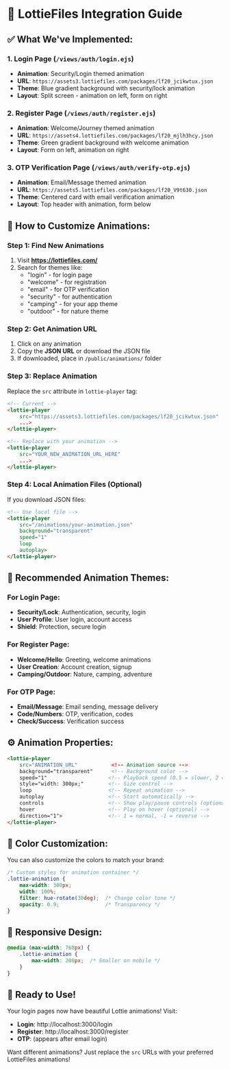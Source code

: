 # 🎨 LottieFiles Integration Guide

## ✅ **What We've Implemented:**

### **1. Login Page** (`/views/auth/login.ejs`)
- **Animation**: Security/Login themed animation
- **URL**: `https://assets3.lottiefiles.com/packages/lf20_jcikwtux.json`
- **Theme**: Blue gradient background with security/lock animation
- **Layout**: Split screen - animation on left, form on right

### **2. Register Page** (`/views/auth/register.ejs`) 
- **Animation**: Welcome/Journey themed animation
- **URL**: `https://assets4.lottiefiles.com/packages/lf20_mjlh3hcy.json`
- **Theme**: Green gradient background with welcome animation
- **Layout**: Form on left, animation on right

### **3. OTP Verification Page** (`/views/auth/verify-otp.ejs`)
- **Animation**: Email/Message themed animation
- **URL**: `https://assets5.lottiefiles.com/packages/lf20_V9t630.json`
- **Theme**: Centered card with email verification animation
- **Layout**: Top header with animation, form below

## 🔧 **How to Customize Animations:**

### **Step 1: Find New Animations**
1. Visit **https://lottiefiles.com/**
2. Search for themes like:
   - "login" - for login page
   - "welcome" - for registration
   - "email" - for OTP verification
   - "security" - for authentication
   - "camping" - for your app theme
   - "outdoor" - for nature theme

### **Step 2: Get Animation URL**
1. Click on any animation
2. Copy the **JSON URL** or download the JSON file
3. If downloaded, place in `/public/animations/` folder

### **Step 3: Replace Animation**
Replace the `src` attribute in `lottie-player` tag:

```html
<!-- Current -->
<lottie-player
    src="https://assets3.lottiefiles.com/packages/lf20_jcikwtux.json"
    ...>
</lottie-player>

<!-- Replace with your animation -->
<lottie-player
    src="YOUR_NEW_ANIMATION_URL_HERE"
    ...>
</lottie-player>
```

### **Step 4: Local Animation Files (Optional)**
If you download JSON files:

```html
<!-- Use local file -->
<lottie-player
    src="/animations/your-animation.json"
    background="transparent"
    speed="1"
    loop
    autoplay>
</lottie-player>
```

## 🎯 **Recommended Animation Themes:**

### **For Login Page:**
- **Security/Lock**: Authentication, security, login
- **User Profile**: User login, account access
- **Shield**: Protection, secure login

### **For Register Page:**  
- **Welcome/Hello**: Greeting, welcome animations
- **User Creation**: Account creation, signup
- **Camping/Outdoor**: Nature, camping, adventure

### **For OTP Page:**
- **Email/Message**: Email sending, message delivery
- **Code/Numbers**: OTP, verification, codes
- **Check/Success**: Verification success

## ⚙️ **Animation Properties:**

```html
<lottie-player
    src="ANIMATION_URL"           <!-- Animation source -->
    background="transparent"      <!-- Background color -->
    speed="1"                    <!-- Playback speed (0.5 = slower, 2 = faster) -->
    style="width: 300px;"        <!-- Size control -->
    loop                         <!-- Repeat animation -->
    autoplay                     <!-- Start automatically -->
    controls                     <!-- Show play/pause controls (optional) -->
    hover                        <!-- Play on hover (optional) -->
    direction="1">               <!-- 1 = normal, -1 = reverse -->
</lottie-player>
```

## 🎨 **Color Customization:**

You can also customize the colors to match your brand:

```css
/* Custom styles for animation container */
.lottie-animation {
    max-width: 300px;
    width: 100%;
    filter: hue-rotate(30deg);  /* Change color tone */
    opacity: 0.9;               /* Transparency */
}
```

## 📱 **Responsive Design:**

```css
@media (max-width: 768px) {
    .lottie-animation {
        max-width: 200px;  /* Smaller on mobile */
    }
}
```

## 🚀 **Ready to Use!**

Your login pages now have beautiful Lottie animations! Visit:
- **Login**: http://localhost:3000/login
- **Register**: http://localhost:3000/register  
- **OTP**: (appears after email login)

Want different animations? Just replace the `src` URLs with your preferred LottieFiles animations!
